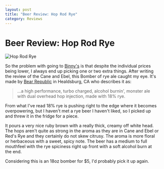 ```yaml
---
layout: post
title: "Beer Review: Hop Rod Rye"
category: Reviews
---
```


Beer Review: Hop Rod Rye
========================

![Hop Rod Rye](http://www.yeastboundanddown.com/wp-content/uploads/2010/10/wpid-IMG_20101005_203808.jpg)

So the problem with going to [Binny's](http://www.binnys.com/index.cfm) is that despite the individual prices being lower, I always end up picking one or two extra things. After writing the review of the Cane and Ebel, this Bomber of rye ale caught my eye. It's made by [Bear Republic](http://bearrepublic.com/) in Healdsburg, CA who describes it as:

> …a high performance, turbo charged, alcohol burnin', monster ale with dual overhead hop injection, made with 18% rye.

From what I've read 18% rye is pushing right to the edge where it becomes overpowering, but I haven't met a rye beer I haven't liked, so I picked up and threw it in the fridge for a piece.

It pours a very nice ruby brown with a really thick, creamy off white head. The hops aren't quite as strong in the aroma as they are in Cane and Ebel or Red's Rye and they certainly do not skew citrusy. The aroma is more floral or herbaceous with a sweet, spicy note. The beer has a medium to full mouthfeel with the rye spiciness right up front with a soft alcohol burn at the end.

Considering this is an 18oz bomber for $5, I'd probably pick it up again.